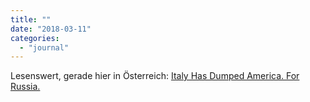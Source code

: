 ```yaml
---
title: ""
date: "2018-03-11"
categories: 
  - "journal"
---
```


Lesenswert, gerade hier in Österreich: [Italy Has Dumped America. For Russia.](https://nyti.ms/2GegiAb)
